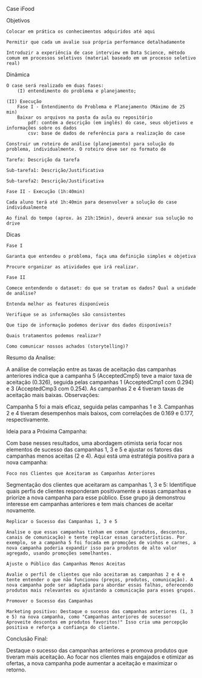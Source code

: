 Case iFood

Objetivos

    Colocar em prática os conhecimentos adquiridos até aqui

    Permitir que cada um avalie sua própria performance detalhadamente

    Introduzir a experiência de case interview em Data Science, método comum em processos seletivos (material baseado em um processo seletivo real)

Dinâmica

    O case será realizado em duas fases:
        (I) entendimento do problema e planejamento;

    (II) Execução
        Fase I - Entendimento do Problema e Planejamento (Máximo de 25 min)
        Baixar os arquivos na pasta da aula ou repositório
            pdf: contém a descrição (em inglês) do case, seus objetivos e informações sobre os dados
            csv: base de dados de referência para a realização do case

    Construir um roteiro de análise (planejamento) para solução do problema, individualmente. O roteiro deve ser no formato de

    Tarefa: Descrição da tarefa

    Sub-tarefa1: Descrição/Justificativa

    Sub-tarefa2: Descrição/Justificativa

    Fase II - Execução (1h:40min)

    Cada aluno terá até 1h:40min para desenvolver a solução do case individualmente

    Ao final do tempo (aprox. às 21h:15min), deverá anexar sua solução no drive

Dicas

    Fase I

    Garanta que entendeu o problema, faça uma definição simples e objetiva

    Procure organizar as atividades que irá realizar.

    Fase II

    Comece entendendo o dataset: do que se tratam os dados? Qual a unidade de análise?

    Entenda melhor as features disponíveis

    Verifique se as informações são consistentes

    Que tipo de informação podemos derivar dos dados disponíveis?

    Quais tratamentos podemos realizar?

    Como comunicar nossos achados (storytelling)?


    

Resumo da Analise:

A análise de correlação entre as taxas de aceitação das campanhas anteriores indica que a campanha 5 (AcceptedCmp5) teve a maior taxa de aceitação (0.326), seguida pelas campanhas 1 (AcceptedCmp1 com 0.294) e 3 (AcceptedCmp3 com 0.254). As campanhas 2 e 4 tiveram taxas de aceitação mais baixas. Observações:

Campanha 5 foi a mais eficaz, seguida pelas campanhas 1 e 3. Campanhas 2 e 4 tiveram desempenhos mais baixos, com correlações de 0.169 e 0.177, respectivamente.

Ideia para a Próxima Campanha:

Com base nesses resultados, uma abordagem otimista seria focar nos elementos de sucesso das campanhas 1, 3 e 5 e ajustar os fatores das campanhas menos aceitas (2 e 4). Aqui está uma estratégia positiva para a nova campanha:

    Foco nos Clientes que Aceitaram as Campanhas Anteriores

Segmentação dos clientes que aceitaram as campanhas 1, 3 e 5: Identifique quais perfis de clientes responderam positivamente a essas campanhas e priorize a nova campanha para esse público. Esse grupo já demonstrou interesse em campanhas anteriores e tem mais chances de aceitar novamente.



    Replicar o Sucesso das Campanhas 1, 3 e 5

    Analise o que essas campanhas tinham em comum (produtos, descontos, canais de comunicação) e tente replicar essas características. Por exemplo, se a campanha 5 foi focada em promoções de vinhos e carnes, a nova campanha poderia expandir isso para produtos de alto valor agregado, usando promoções semelhantes.

    Ajuste o Público das Campanhas Menos Aceitas

    Avalie o perfil de clientes que não aceitaram as campanhas 2 e 4 e tente entender o que não funcionou (preços, produtos, comunicação). A nova campanha pode ser adaptada para abordar essas falhas, oferecendo produtos mais relevantes ou ajustando a comunicação para esses grupos.

    Promover o Sucesso das Campanhas

    Marketing positivo: Destaque o sucesso das campanhas anteriores (1, 3 e 5) na nova campanha, como "Campanhas anteriores de sucesso! Aproveite descontos em produtos favoritos!" Isso cria uma percepção positiva e reforça a confiança do cliente.



Conclusão Final:

Destaque o sucesso das campanhas anteriores e promova produtos que tiveram mais aceitação. Ao focar nos clientes mais engajados e otimizar as ofertas, a nova campanha pode aumentar a aceitação e maximizar o retorno.




